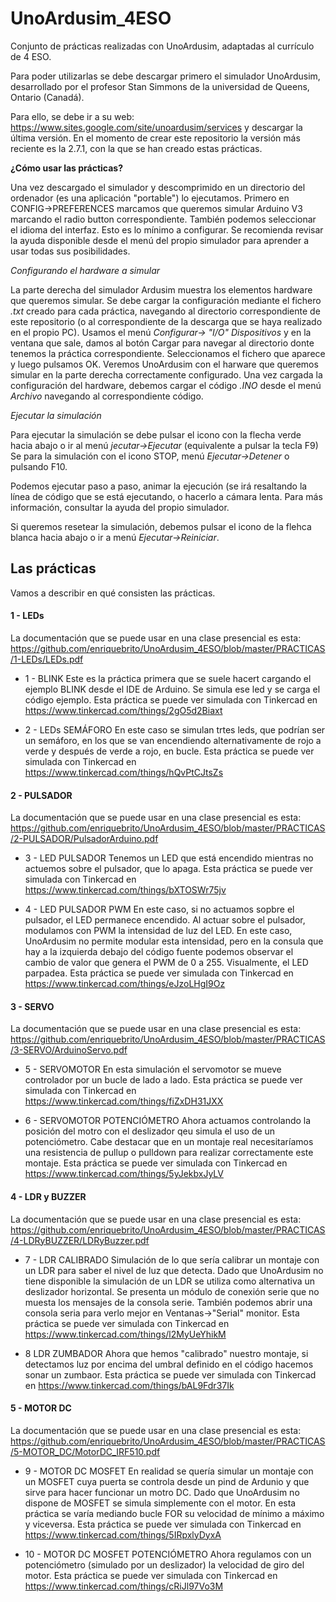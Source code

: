 # UnoArdusim_4ESO
Conjunto de prácticas realizadas con UnoArdusim, adaptadas al currículo de 4 ESO.

Para poder utilizarlas se debe descargar primero el simulador UnoArdusim, desarrollado por el profesor Stan Simmons de la universidad de Queens, Ontario (Canadá).

Para ello, se debe ir a su web:
https://www.sites.google.com/site/unoardusim/services
y descargar la última versión.
En el momento de crear este repositorio la versión más reciente es la 2.7.1, con la que se han creado estas prácticas.

**¿Cómo usar las prácticas?**

Una vez descargado el simulador y descomprimido en un directorio del ordenador (es una aplicación "portable") lo ejecutamos.
Primero en CONFIG->PREFERENCES marcamos que queremos simular Arduino V3 marcando el radio button correspondiente. También podemos seleccionar el idioma del interfaz. Esto es lo mínimo a configurar. Se recomienda revisar la ayuda disponible desde el menú del propio simulador para aprender a usar todas sus posibilidades.

_Configurando el hardware a simular_

La parte derecha del simulador Ardusim muestra los elementos hardware que queremos simular. Se debe cargar la configuración mediante el fichero _.txt_ creado para cada práctica, navegando al directorio correspondiente de este repositorio (o al correspondiente de la descarga que se haya realizado en el propio PC). Usamos el menú _Configurar-> "I/O" Dispositivos_ y en la ventana que sale, damos al botón Cargar para navegar al directorio donte tenemos la práctica correspondiente. Seleccionamos el fichero que aparece y luego pulsamos OK. Veremos UnoArdusim con el harware que queremos simular en la parte derecha correctamente configurado.
Una vez cargada la configuración del hardware, debemos cargar el código _.INO_ desde el menú _Archivo_ navegando al correspondiente código.

_Ejecutar la simulación_

Para ejecutar la simulación se debe pulsar el icono con la flecha verde hacia abajo o ir al menú _jecutar->Ejecutar_ (equivalente a pulsar la tecla F9)
Se para la simulación con el icono STOP, menú _Ejecutar->Detener_ o pulsando F10.

Podemos ejecutar paso a paso, animar la ejecución (se irá resaltando la línea de código que se está ejecutando, o hacerlo a cámara lenta. Para más información, consultar la ayuda del propio simulador.

Si queremos resetear la simulación, debemos pulsar el icono de la flehca blanca hacia abajo o ir a menú _Ejecutar->Reiniciar_.

## Las prácticas

Vamos a describir en qué consisten las prácticas.


#### 1 - LEDs

La documentación que se puede usar en una clase presencial es esta:
https://github.com/enriquebrito/UnoArdusim_4ESO/blob/master/PRACTICAS/1-LEDs/LEDs.pdf

* 1 - BLINK
Este es la práctica primera que se suele hacert cargando el ejemplo BLINK desde el IDE de Arduino. Se simula ese led y se carga el código ejemplo.
Esta práctica se puede ver simulada con Tinkercad en https://www.tinkercad.com/things/2gO5d2Biaxt

* 2 - LEDs SEMÁFORO
En este caso se simulan trtes leds, que podrían ser un semáforo, en los que se van encendiendo alternativamente de rojo a verde y después de verde a rojo, en bucle.
Esta práctica se puede ver simulada con Tinkercad en https://www.tinkercad.com/things/hQvPtCJtsZs


#### 2 - PULSADOR

La documentación que se puede usar en una clase presencial es esta:
https://github.com/enriquebrito/UnoArdusim_4ESO/blob/master/PRACTICAS/2-PULSADOR/PulsadorArduino.pdf

* 3 - LED PULSADOR
Tenemos un LED que está encendido mientras no actuemos sobre el pulsador, que lo apaga.
Esta práctica se puede ver simulada con Tinkercad en https://www.tinkercad.com/things/bXTOSWr75jv

* 4 - LED PULSADOR PWM
En este caso, si no actuamos sopbre el pulsador, el LED permanece encendido. Al actuar sobre el pulsador, modulamos con PWM la intensidad de luz del LED. En este caso, UnoArdusim no permite modular esta intensidad, pero en la consula que hay a la izquierda debajo del código fuente podemos observar el cambio de valor que genera el PWM de 0 a 255. Visualmente, el LED parpadea.
Esta práctica se puede ver simulada con Tinkercad en https://www.tinkercad.com/things/eJzoLHgI9Oz


#### 3 - SERVO

La documentación que se puede usar en una clase presencial es esta:
https://github.com/enriquebrito/UnoArdusim_4ESO/blob/master/PRACTICAS/3-SERVO/ArduinoServo.pdf

* 5 - SERVOMOTOR
En esta simulación el servomotor se mueve controlador por un bucle de lado a lado.
Esta práctica se puede ver simulada con Tinkercad en https://www.tinkercad.com/things/fiZxDH31JXX

* 6 - SERVOMOTOR POTENCIÓMETRO
Ahora actuamos controlando la posición del motro con el deslizador qeu simula el uso de un potenciómetro. Cabe destacar que en un montaje real necesitaríamos una resistencia de pullup o pulldown para realizar correctamente este montaje.
Esta práctica se puede ver simulada con Tinkercad en https://www.tinkercad.com/things/5yJekbxJyLV
  
  
#### 4 - LDR y BUZZER

La documentación que se puede usar en una clase presencial es esta:
https://github.com/enriquebrito/UnoArdusim_4ESO/blob/master/PRACTICAS/4-LDRyBUZZER/LDRyBuzzer.pdf

* 7 - LDR CALIBRADO
Simulación de lo que sería calibrar un montaje con un LDR para saber el nivel de luz que detecta. Dado que UnoArdusim no tiene disponible la simulación de un LDR se utiliza como alternativa un deslizador horizontal. Se presenta un módulo de conexión serie que no muesta los mensajes de la consola serie. También podemos abrir una consola seria para verlo mejor en Ventanas->"Serial" monitor.
Esta práctica se puede ver simulada con Tinkercad en https://www.tinkercad.com/things/l2MyUeYhikM

* 8 LDR ZUMBADOR
Ahora que hemos "calibrado" nuestro montaje, si detectamos luz por encima del umbral definido en el código hacemos sonar un zumbaor.
Esta práctica se puede ver simulada con Tinkercad en https://www.tinkercad.com/things/bAL9Fdr37Ik


#### 5 - MOTOR DC

La documentación que se puede usar en una clase presencial es esta:
https://github.com/enriquebrito/UnoArdusim_4ESO/blob/master/PRACTICAS/5-MOTOR_DC/MotorDC_IRF510.pdf

* 9 - MOTOR DC MOSFET
En realidad se quería simular un montaje con un MOSFET cuya puerta se controla desde un pind de Ardunio y que sirve para hacer funcionar un motro DC. Dado que UnoArdusim no dispone de MOSFET se simula simplemente con el motor. En esta práctica se varía mediando bucle FOR su velocidad de mínimo a máximo y viceversa.
Esta práctica se puede ver simulada con Tinkercad en https://www.tinkercad.com/things/5IRpxlyDyxA

* 10 - MOTOR DC MOSFET POTENCIÓMETRO
Ahora regulamos con un potenciómetro (simulado por un deslizador) la velocidad de giro del motor.
Esta práctica se puede ver simulada con Tinkercad en https://www.tinkercad.com/things/cRiJl97Vo3M
  
